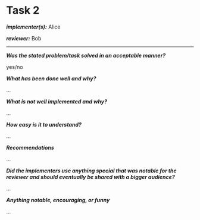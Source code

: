 # Task 2
***implementer(s):*** Alice

***reviewer:*** Bob

---

***Was the stated problem/task solved in an acceptable manner?***
<!-- (Would this count as a delivery for a potential client?) - if this is a no, 
the task is rejected and can be redone (this option can be taken four times in 
total - has to be discussed with instructors) -->

yes/no


***What has been done well and why?***

...


***What is not well implemented and why?***

...


***How easy is it to understand?***
<!--what is easy to understand/well documented - what is hard to understand/lacks documentation-->

...


***Recommendations***
<!--Are there any recommendations to simplify some of this task that the reviewer would like to share?-->

...


***Did the implementers use anything special that was notable for the reviewer and should eventually be shared with a bigger audience?***
<!--Note these specialties down with a positive remark to encourage sharing.-->

...


***Anything notable, encouraging, or funny***

...
